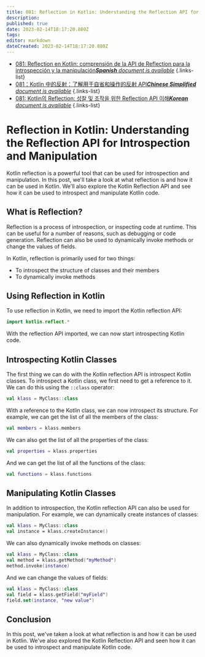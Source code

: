 ```yaml
---
title: 081: Reflection in Kotlin: Understanding the Reflection API for Introspection and Manipulation
description: 
published: true
date: 2023-02-14T18:17:20.880Z
tags: 
editor: markdown
dateCreated: 2023-02-14T18:17:20.880Z
---
```


- [081: Reflection en Kotlin: comprensión de la API de Reflection para la introspección y la manipulación***Spanish** document is available*](/es/Knowledge-base/Kotlin/Learning/081-reflection-in-kotlin-understanding-the-reflection-api-for-introspection-and-manipulation)
{.links-list}
- [081：Kotlin 中的反射：了解用于自省和操作的反射 API***Chinese Simplified** document is available*](/zh/Knowledge-base/Kotlin/Learning/081-reflection-in-kotlin-understanding-the-reflection-api-for-introspection-and-manipulation)
{.links-list}
- [081: Kotlin의 Reflection: 성찰 및 조작을 위한 Reflection API 이해***Korean** document is available*](/ko/Knowledge-base/Kotlin/Learning/081-reflection-in-kotlin-understanding-the-reflection-api-for-introspection-and-manipulation)
{.links-list}


# Reflection in Kotlin: Understanding the Reflection API for Introspection and Manipulation

Kotlin reflection is a powerful tool that can be used for introspection and manipulation. In this post, we'll take a look at what reflection is and how it can be used in Kotlin. We'll also explore the Kotlin Reflection API and see how it can be used to introspect and manipulate Kotlin code.

## What is Reflection?

Reflection is a process of introspection, or inspecting code at runtime. This can be useful for a number of reasons, such as debugging or code generation. Reflection can also be used to dynamically invoke methods or change the values of fields.

In Kotlin, reflection is primarily used for two things:

* To introspect the structure of classes and their members
* To dynamically invoke methods

## Using Reflection in Kotlin

To use reflection in Kotlin, we need to import the Kotlin reflection API:

```kotlin
import kotlin.reflect.*
```

With the reflection API imported, we can now start introspecting Kotlin code.

## Introspecting Kotlin Classes

The first thing we can do with the Kotlin reflection API is introspect Kotlin classes. To introspect a Kotlin class, we first need to get a reference to it. We can do this using the `::class` operator:

```kotlin
val klass = MyClass::class
```

With a reference to the Kotlin class, we can now introspect its structure. For example, we can get the list of all the members of the class:

```kotlin
val members = klass.members
```

We can also get the list of all the properties of the class:

```kotlin
val properties = klass.properties
```

And we can get the list of all the functions of the class:

```kotlin
val functions = klass.functions
```

## Manipulating Kotlin Classes

In addition to introspection, the Kotlin reflection API can also be used for manipulation. For example, we can dynamically create instances of classes:

```kotlin
val klass = MyClass::class
val instance = klass.createInstance()
```

We can also dynamically invoke methods on classes:

```kotlin
val klass = MyClass::class
val method = klass.getMethod("myMethod")
method.invoke(instance)
```

And we can change the values of fields:

```kotlin
val klass = MyClass::class
val field = klass.getField("myField")
field.set(instance, "new value")
```

## Conclusion

In this post, we've taken a look at what reflection is and how it can be used in Kotlin. We've also explored the Kotlin Reflection API and seen how it can be used to introspect and manipulate Kotlin code.